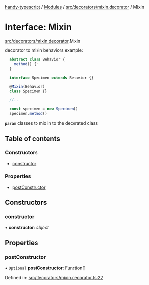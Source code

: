 [handy-typescript](../README.md) / [Modules](../modules.md) / [src/decorators/mixin.decorator](../modules/src_decorators_mixin_decorator.md) / Mixin

# Interface: Mixin

[src/decorators/mixin.decorator](../modules/src_decorators_mixin_decorator.md).Mixin

decorator to mixin behaviors
example:
```typescript
  abstract class Behavior {
    method() {}
  }

  interface Specimen extends Behavior {}

  @Mixin(Behavior)
  class Specimen {}

  //..

  const specimen = new Specimen()
  specimen.method()
```

**`param`** classes to mix in to the decorated class

## Table of contents

### Constructors

- [constructor](src_decorators_mixin_decorator.mixin.md#constructor)

### Properties

- [postConstructor](src_decorators_mixin_decorator.mixin.md#postconstructor)

## Constructors

### constructor

• **constructor**: *object*

## Properties

### postConstructor

• `Optional` **postConstructor**: Function[]

Defined in: [src/decorators/mixin.decorator.ts:22](https://github.com/robbiemu/handy-typescript/blob/87af4f8/src/decorators/mixin.decorator.ts#L22)
